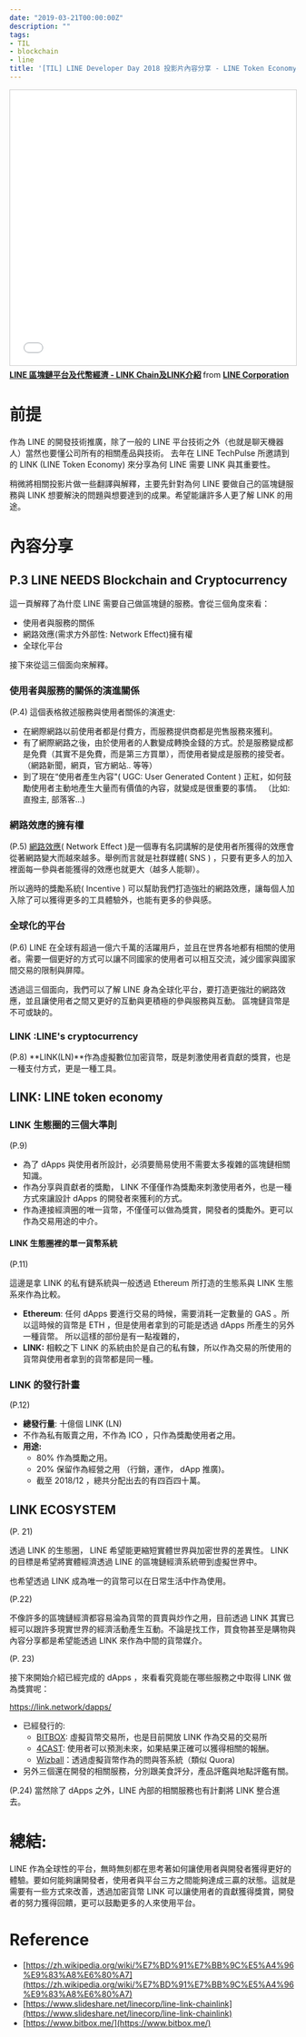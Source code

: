 ```yaml
---
date: "2019-03-21T00:00:00Z"
description: ""
tags:
- TIL
- blockchain
- line
title: '[TIL] LINE Developer Day 2018 投影片內容分享 - LINE Token Economy'
---
```




<iframe src="//www.slideshare.net/slideshow/embed_code/key/E9d64mLd5PSqPp" width="595" height="485" frameborder="0" marginwidth="0" marginheight="0" scrolling="no" style="border:1px solid #CCC; border-width:1px; margin-bottom:5px; max-width: 100%;" allowfullscreen> </iframe> <div style="margin-bottom:5px"> <strong> <a href="//www.slideshare.net/linecorp/line-link-chainlink" title="LINE 區塊鏈平台及代幣經濟 - LINK Chain及LINK介紹" target="_blank">LINE 區塊鏈平台及代幣經濟 - LINK Chain及LINK介紹</a> </strong> from <strong><a href="https://www.slideshare.net/linecorp" target="_blank">LINE Corporation</a></strong> </div>

# 前提

作為 LINE 的開發技術推廣，除了一般的 LINE 平台技術之外（也就是聊天機器人）當然也要懂公司所有的相關產品與技術。 去年在 LINE TechPulse 所邀請到的 LINK (LINE Token Economy) 來分享為何 LINE 需要 LINK 與其重要性。 

稍微將相關投影片做一些翻譯與解釋，主要先針對為何 LINE 要做自己的區塊鏈服務與 LINK 想要解決的問題與想要達到的成果。希望能讓許多人更了解 LINK 的用途。



# 內容分享

##  **P.3 LINE NEEDS Blockchain and Cryptocurrency**

這一頁解釋了為什麼 LINE 需要自己做區塊鏈的服務。會從三個角度來看：

- 使用者與服務的關係 
- 網路效應(需求方外部性: Network Effect)擁有權
- 全球化平台

接下來從這三個面向來解釋。



### 使用者與服務的關係的演進關係 

(P.4) 這個表格敘述服務與使用者關係的演進史:

- 在網際網路以前使用者都是付費方，而服務提供商都是兜售服務來獲利。
- 有了網際網路之後，由於使用者的人數變成轉換金錢的方式。於是服務變成都是免費（其實不是免費，而是第三方買單），而使用者變成是服務的接受者。 （網路新聞，網頁，官方網站.. 等等）
- 到了現在“使用者產生內容"( UGC: User Generated Content ) 正紅，如何鼓勵使用者主動地產生大量而有價值的內容，就變成是很重要的事情。 （比如: 直撥主, 部落客...)

### 網路效應的擁有權

(P.5) [網路效應](https://zh.wikipedia.org/wiki/%E7%BD%91%E7%BB%9C%E5%A4%96%E9%83%A8%E6%80%A7)( Network Effect )是一個專有名詞講解的是使用者所獲得的效應會從著網路變大而越來越多。舉例而言就是社群媒體( SNS ) ，只要有更多人的加入裡面每一參與者能獲得的效應也就更大（越多人能聊）。

所以適時的獎勵系統( Incentive ) 可以幫助我們打造強壯的網路效應，讓每個人加入除了可以獲得更多的工具體驗外，也能有更多的參與感。 

### 全球化的平台

(P.6) LINE 在全球有超過一億六千萬的活躍用戶，並且在世界各地都有相關的使用者。需要一個更好的方式可以讓不同國家的使用者可以相互交流，減少國家與國家間交易的限制與屏障。



透過這三個面向，我們可以了解 LINE 身為全球化平台，要打造更強壯的網路效應，並且讓使用者之間又更好的互動與更積極的參與服務與互動。 區塊鏈貨幣是不可或缺的。



### LINK :LINE's cryptocurrency

(P.8) **LINK(LN)**作為虛擬數位加密貨幣，既是刺激使用者貢獻的獎賞，也是一種支付方式，更是一種工具。



## **LINK: LINE token economy**

### LINK 生態圈的三個大準則

(P.9) 

- 為了 dApps 與使用者所設計，必須要簡易使用不需要太多複雜的區塊鏈相關知識。
- 作為分享與貢獻者的獎勵， LINK 不僅僅作為獎勵來刺激使用者外，也是一種方式來讓設計 dApps 的開發者來獲利的方式。
- 作為連接經濟圈的唯一貨幣，不僅僅可以做為獎賞，開發者的獎勵外。更可以作為交易用途的中介。



#### **LINK 生態圈裡的單一貨幣系統**

(P.11)

這邊是拿 LINK 的私有鏈系統與一般透過 Ethereum 所打造的生態系與 LINK 生態系來作為比較。

- **Ethereum**: 任何 dApps 要進行交易的時候，需要消耗一定數量的 GAS 。所以這時候的貨幣是 ETH ，但是使用者拿到的可能是透過 dApps 所產生的另外一種貨幣。  所以這樣的部份是有一點複雜的，
- **LINK:** 相較之下 LINK 的系統由於是自己的私有鍊，所以作為交易的所使用的貨幣與使用者拿到的貨幣都是同一種。



### LINK 的發行計畫

(P.12)

- **總發行量**: 十億個 LINK (LN)
- 不作為私有販賣之用，不作為 ICO ，只作為獎勵使用者之用。
- **用途:**
  - 80% 作為獎勵之用。
  - 20% 保留作為經營之用 （行銷，運作， dApp 推廣)。
  - 截至 2018/12 ，總共分配出去的有四百四十萬。



## **LINK ECOSYSTEM**

(P. 21)

透過 LINK 的生態圈， LINE 希望能更縮短實體世界與加密世界的差異性。 LINK 的目標是希望將實體經濟透過 LINE 的區塊鏈經濟系統帶到虛擬世界中。 

也希望透過 LINK 成為唯一的貨幣可以在日常生活中作為使用。



(P.22)

不像許多的區塊鏈經濟都容易淪為貨幣的買賣與炒作之用，目前透過 LINK 其實已經可以跟許多現實世界的經濟活動產生互動。不論是找工作，買食物甚至是購物與內容分享都是希望能透過 LINK 來作為中間的貨幣媒介。



(P. 23)

接下來開始介紹已經完成的 dApps ，來看看究竟能在哪些服務之中取得 LINK 做為獎賞呢：

https://link.network/dapps/

- 已經發行的:
  - [BITBOX](https://www.bitbox.me/):  虛擬貨幣交易所，也是目前開放 LINK 作為交易的交易所
  - [4CAST](https://www.4cast.to/web/pcconnect): 使用者可以預測未來，如果結果正確可以獲得相關的報酬。
  - [Wizball](https://wizball.io/feed)：透過虛擬貨幣作為的問與答系統（類似 Quora)
- 另外三個還在開發的相關服務，分別跟美食評分，產品評鑑與地點評鑑有關。

(P.24)
當然除了 dApps 之外，LINE 內部的相關服務也有計劃將 LINK 整合進去。



# 總結:

LINE 作為全球性的平台，無時無刻都在思考著如何讓使用者與開發者獲得更好的體驗。要如何能夠讓開發者，使用者與平台三方之間能夠達成三贏的狀態。這就是需要有一些方式來改善，透過加密貨幣 LINK 可以讓使用者的貢獻獲得獎賞，開發者的努力獲得回饋，更可以鼓勵更多的人來使用平台。



# Reference

- [https://zh.wikipedia.org/wiki/%E7%BD%91%E7%BB%9C%E5%A4%96%E9%83%A8%E6%80%A7](https://zh.wikipedia.org/wiki/%E7%BD%91%E7%BB%9C%E5%A4%96%E9%83%A8%E6%80%A7)
- [https://www.slideshare.net/linecorp/line-link-chainlink](https://www.slideshare.net/linecorp/line-link-chainlink)
- [https://www.bitbox.me/](https://www.bitbox.me/)